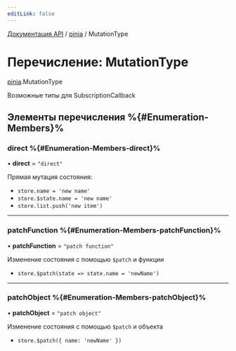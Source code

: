 ```yaml
---
editLink: false
---
```


[Документация API](../index.md) / [pinia](../modules/pinia.md) / MutationType

# Перечисление: MutationType

[pinia](../modules/pinia.md).MutationType

Возможные типы для SubscriptionCallback

## Элементы перечисления %{#Enumeration-Members}%

### direct %{#Enumeration-Members-direct}%

• **direct** = `"direct"`

Прямая мутация состояния:

- `store.name = 'new name'`
- `store.$state.name = 'new name'`
- `store.list.push('new item')`

---

### patchFunction %{#Enumeration-Members-patchFunction}%

• **patchFunction** = `"patch function"`

Изменение состояния с помощью `$patch` и функции

- `store.$patch(state => state.name = 'newName')`

---

### patchObject %{#Enumeration-Members-patchObject}%

• **patchObject** = `"patch object"`

Изменение состояния с помощью `$patch` и объекта

- `store.$patch({ name: 'newName' })`
